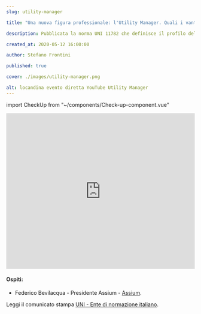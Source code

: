 ```yaml
---
slug: utility-manager

title: "Una nuova figura professionale: l'Utility Manager. Quali i vantaggi per la mia azienda?"

description: Pubblicata la norma UNI 11782 che definisce il profilo dell'Utility Manager

created_at: 2020-05-12 16:00:00

author: Stefano Frontini

published: true

cover: ./images/utility-manager.png

alt: locandina evento diretta YouTube Utility Manager
---
```


import CheckUp from "~/components/Check-up-component.vue"

<p></p>
<iframe title="Una nuova figura professionale: l'Utility Manager. Quali i vantaggi per la mia azienda?" style="object-fit: cover; width:100%; height:415px;" src="https://www.youtube.com/embed/i-QrerZbmIY?enablejsapi=1" frameborder="0" allow="accelerometer; autoplay; encrypted-media; gyroscope; picture-in-picture" allowfullscreen></iframe>
<p></p>

#### Ospiti:

- Federico Bevilacqua - Presidente Assium - [Assium](https://assium.it/).

Leggi il comunicato stampa [UNI - Ente di normazione italiano](https://www.uni.com/index.php?option=com_content&view=article&id=9302%3Ale-competenze-dell-utility-manager-pubblicata-la-norma&catid=171&Itemid=2612).

<CheckUp />
